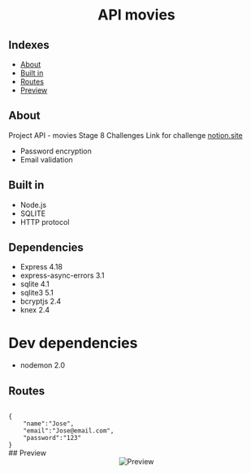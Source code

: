 <h1 align="center">API movies</h1>

## Indexes

- [About](#about)
- [Built in](#built_in)
- [Routes](#routes)
- [Preview](#preview)
  <br>

## About <a name="about"></a>

Project API - movies Stage 8
Challenges
Link for challenge [notion.site](https://efficient-sloth-d85.notion.site/Aplica-o-em-Node-57bd49ae77b3422fad74f8dde0d06fef)

- Password encryption
- Email validation

## Built in <a name="built_in"></a>

- Node.js
- SQLITE
- HTTP protocol

## Dependencies

- Express 4.18
- express-async-errors 3.1
- sqlite 4.1
- sqlite3 5.1
- bcryptjs 2.4
- knex 2.4

# Dev dependencies

- nodemon 2.0

## Routes <a name="routes"></a>

<code class="languase-javascript">
{
	"name":"Jose",
	"email":"Jose@email.com",
	"password":"123"
}
</code>
## Preview <a name="preview"></a>

<div align="center">
<img src="/nvl8/projeto2/imgs/Page1.png" alt="Preview"/>
</div>
